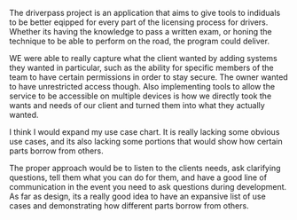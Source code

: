 The driverpass project is an application that aims to give tools to indiduals to be better eqipped for every part of the licensing process for drivers. Whether its having the knowledge to pass a written exam, or honing the technique to be able to perform on the road, the program could deliver.

WE were able to really capture what the client wanted by adding systems they wanted in particular, such as the ability for specific members of the team to have certain permissions in order to stay secure. The owner wanted to have unrestricted access though. Also implementing tools to allow the service to be accessible on multiple devices is how we directly took the wants and needs of our client and turned them into what they actually wanted.

I think I would expand my use case chart. It is really lacking some obvious use cases, and its also lacking some portions that would show how certain parts borrow from others.

The proper approach would be to listen to the clients needs, ask clarifying questions, tell them what you can do for them, and have a good line of communication in the event you need to ask questions during development. As far as design, its a really good idea to have an expansive list of use cases and demonstrating how different parts borrow from others.
